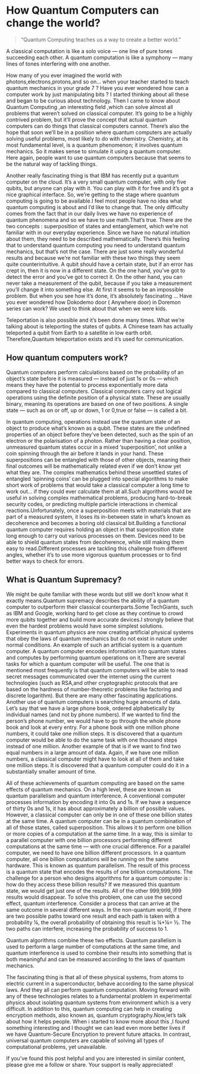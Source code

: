 # How Quantum Computers can change the world?

> “Quantum Computing teaches us a way to create a better world.”

A classical computation is like a solo voice — one line of pure tones succeeding each other. A quantum computation is like a symphony — many lines of tones interfering with one another.

How many of you ever imagined the world with photons,electrons,protons,and so on… when your teacher started to teach quantum mechanics in your grade 7 ? Have you ever wondered how can a computer work by just manipulating bits ? I started thinking about all these and began to be curious about technology. Then I came to know about Quantum Computing ,an interesting field ,which can solve almost all problems that weren’t solved on classical computer. It’s going to be a highly contrived problem, but it’ll prove the concept that actual quantum computers can do things that classical computers cannot. There’s also the hope that soon we’ll be in a position where quantum computers are actually solving useful problems, most likely to do with chemistry. Chemistry, at its most fundamental level, is a quantum phenomenon; it involves quantum mechanics. So it makes sense to simulate it using a quantum computer. Here again, people want to use quantum computers because that seems to be the natural way of tackling things.


Another really fascinating thing is that IBM has recently put a quantum computer on the cloud. It’s a very small quantum computer, with only five qubits, but anyone can play with it. You can play with it for free and it’s got a nice graphical interface. So, we’re getting to the stage where quantum computing is going to be available.I feel most people have no idea what quantum computing is about and I’d like to change that. The only difficulty comes from the fact that in our daily lives we have no experience of quantum phenomena and so we have to use math.That’s true. There are the two concepts : superposition of states and entanglement, which we’re not familiar with in our everyday experience. Since we have no natural intuition about them, they need to be described mathematically. There’s this feeling that to understand quantum computing you need to understand quantum mechanics, but that’s not the case. There are just some really wonderful results and because we’re not familiar with these two things they seem quite counterintuitive. A qubit should have a certain state, but if an error has crept in, then it is now in a different state. On the one hand, you’ve got to detect the error and you’ve got to correct it. On the other hand, you can never take a measurement of the qubit, because if you take a measurement you’ll change it into something else. At first it seems to be an impossible problem. But when you see how it’s done, it’s absolutely fascinating …
Have you ever wondered how Dokodemo door ( Anywhere door) in Doremon series can work? We used to think about that when we were kids.


Teleportation is also possible and it’s been done many times. What we’re talking about is teleporting the states of qubits. A Chinese team has actually teleported a qubit from Earth to a satellite in low earth orbit. Therefore,Quantum teleportation exists and it’s used for communication.

## How quantum computers work?

Quantum computers perform calculations based on the probability of an object’s state before it is measured — instead of just 1s or 0s — which means they have the potential to process exponentially more data compared to classical computers. Classical computers carry out logical operations using the definite position of a physical state. These are usually binary, meaning its operations are based on one of two positions. A single state — such as on or off, up or down, 1 or 0,true or false — is called a bit.


In quantum computing, operations instead use the quantum state of an object to produce what’s known as a qubit. These states are the undefined properties of an object before they’ve been detected, such as the spin of an electron or the polarisation of a photon. Rather than having a clear position, unmeasured quantum states occur in a mixed ‘superposition’, not unlike a coin spinning through the air before it lands in your hand. These superpositions can be entangled with those of other objects, meaning their final outcomes will be mathematically related even if we don’t know yet what they are. The complex mathematics behind these unsettled states of entangled ‘spinning coins’ can be plugged into special algorithms to make short work of problems that would take a classical computer a long time to work out… if they could ever calculate them at all.Such algorithms would be useful in solving complex mathematical problems, producing hard-to-break security codes, or predicting multiple particle interactions in chemical reactions.Unfortunately, once a superposition meets with materials that are part of a measured system, it loses its in-between state in what’s known as decoherence and becomes a boring old classical bit.Building a functional quantum computer requires holding an object in that superposition state long enough to carry out various processes on them. Devices need to be able to shield quantum states from decoherence, while still making them easy to read.Different processes are tackling this challenge from different angles, whether it’s to use more vigorous quantum processes or to find better ways to check for errors.

## What is Quantum Supremacy?

We might be quite familiar with these words but still we don’t know what it exactly means.Quantum supremacy describes the ability of a quantum computer to outperform their classical counterparts.Some TechGiants, such as IBM and Google, working hard to get close as they continue to crowd more qubits together and build more accurate devices.I strongly believe that even the hardest problems would have some simplest solutions. Experiments in quantum physics are now creating artificial physical systems that obey the laws of quantum mechanics but do not exist in nature under normal conditions. An example of such an artificial system is a quantum computer. A quantum computer encodes information into quantum states and computes by performing quantum operations on it.There are several tasks for which a quantum computer will be useful. The one that is mentioned most frequently is that quantum computers will be able to read secret messages communicated over the internet using the current technologies (such as RSA,and other cryptographic protocols that are based on the hardness of number-theoretic problems like factoring and discrete logarithm). But there are many other fascinating applications.
Another use of quantum computers is searching huge amounts of data. Let’s say that we have a large phone book, ordered alphabetically by individual names (and not by phone numbers). If we wanted to find the person’s phone number, we would have to go through the whole phone book and look at every entry. For a phone book with one million phone numbers, it could take one million steps. It is discovered that a quantum computer would be able to do the same task with one thousand steps instead of one million.
Another example of that is if we want to find two equal numbers in a large amount of data. Again, if we have one million numbers, a classical computer might have to look at all of them and take one million steps. It is discovered that a quantum computer could do it in a substantially smaller amount of time.


All of these achievements of quantum computing are based on the same effects of quantum mechanics. On a high level, these are known as quantum parallelism and quantum interference.
A conventional computer processes information by encoding it into 0s and 1s. If we have a sequence of thirty 0s and 1s, it has about approximately a billion of possible values. However, a classical computer can only be in one of these one billion states at the same time. A quantum computer can be in a quantum combination of all of those states, called superposition. This allows it to perform one billion or more copies of a computation at the same time. In a way, this is similar to a parallel computer with one billion processors performing different computations at the same time — with one crucial difference. For a parallel computer, we need to have one billion different processors. In a quantum computer, all one billion computations will be running on the same hardware. This is known as quantum parallelism. The result of this process is a quantum state that encodes the results of one billion computations. The challenge for a person who designs algorithms for a quantum computer is : how do they access these billion results? If we measured this quantum state, we would get just one of the results. All of the other 999,999,999 results would disappear. To solve this problem, one can use the second effect, quantum interference. Consider a process that can arrive at the same outcome in several different ways. In the non-quantum world, if there are two possible paths toward one result and each path is taken with a probability ¼, the overall probability of obtaining this result is ¼+¼= ½. The two paths can interfere, increasing the probability of success to 1.

Quantum algorithms combine these two effects. Quantum parallelism is used to perform a large number of computations at the same time, and quantum interference is used to combine their results into something that is both meaningful and can be measured according to the laws of quantum mechanics.

The fascinating thing is that all of these physical systems, from atoms to electric current in a superconductor, behave according to the same physical laws. And they all can perform quantum computation. Moving forward with any of these technologies relates to a fundamental problem in experimental physics about isolating quantum systems from environment which is a very difficult.
In addition to this, quantum computing can help in creating encryption methods, also known as, quantum cryptography.Now,let’s talk about how it helps people. When i started to know more about this ,I found something interesting and I thought we can lead even more better lives if we have Quantum-Secure Encryption to prevent future attacks. In contrast, universal quantum computers are capable of solving all types of computational problems, yet unavailable.


If you’ve found this post helpful and you are interested in similar content, please give me a follow or share. Your support is really appreciated!
